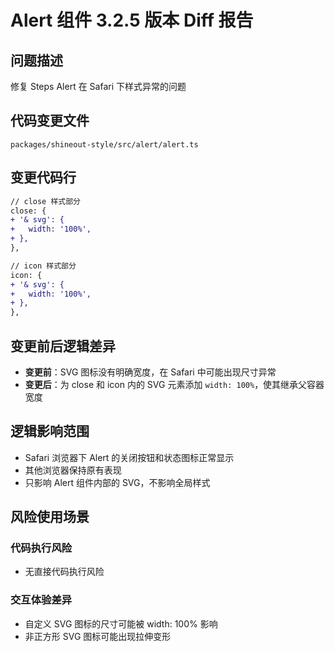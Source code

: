 # Alert 组件 3.2.5 版本 Diff 报告

## 问题描述
修复 Steps Alert 在 Safari 下样式异常的问题

## 代码变更文件
`packages/shineout-style/src/alert/alert.ts`

## 变更代码行
```diff
// close 样式部分
close: {
+ '& svg': {
+   width: '100%',
+ },
},

// icon 样式部分
icon: {
+ '& svg': {
+   width: '100%',
+ },
},
```

## 变更前后逻辑差异
- **变更前**：SVG 图标没有明确宽度，在 Safari 中可能出现尺寸异常
- **变更后**：为 close 和 icon 内的 SVG 元素添加 `width: 100%`，使其继承父容器宽度

## 逻辑影响范围
- Safari 浏览器下 Alert 的关闭按钮和状态图标正常显示
- 其他浏览器保持原有表现
- 只影响 Alert 组件内部的 SVG，不影响全局样式

## 风险使用场景

### 代码执行风险
- 无直接代码执行风险

### 交互体验差异
- 自定义 SVG 图标的尺寸可能被 width: 100% 影响
- 非正方形 SVG 图标可能出现拉伸变形